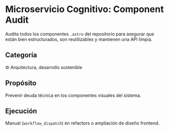 # Microservicio Cognitivo: Component Audit

Audita todos los componentes `.astro` del repositorio para asegurar que están bien estructurados, son reutilizables y mantienen una API limpia.

## Categoría
⚙️ Arquitectura, desarrollo sostenible

## Propósito
Prevenir deuda técnica en los componentes visuales del sistema.

## Ejecución
Manual (`workflow_dispatch`) en refactors o ampliación de diseño frontend.
